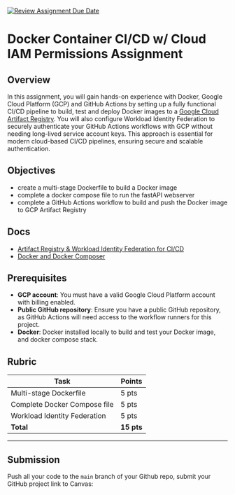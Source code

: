 [![Review Assignment Due Date](https://classroom.github.com/assets/deadline-readme-button-22041afd0340ce965d47ae6ef1cefeee28c7c493a6346c4f15d667ab976d596c.svg)](https://classroom.github.com/a/2FULcPEA)
# Docker Container CI/CD w/ Cloud IAM Permissions Assignment

## **Overview**
In this assignment, you will gain hands-on experience with Docker, Google Cloud Platform (GCP) and GitHub Actions by setting up a fully functional CI/CD pipeline to build, test and deploy Docker images to a [Google Cloud Artifact Registry](#artifact-registry). You will also configure Workload Identity Federation to securely authenticate your GitHub Actions workflows with GCP without needing long-lived service account keys. This approach is essential for modern cloud-based CI/CD pipelines, ensuring secure and scalable authentication.

## **Objectives**
- create a multi-stage Dockerfile to build a Docker image
- complete a docker compose file to run the fastAPI webserver
- complete a GitHub Actions workflow to build and push the Docker image to GCP Artifact Registry


## **Docs**
- [Artifact Registry & Workload Identity Federation for CI/CD](./docs/artifact-registry.md)
- [Docker and Docker Composer](./docs/docker.md)


## **Prerequisites**
- **GCP account**: You must have a valid Google Cloud Platform account with billing enabled.
- **Public GitHub repository**: Ensure you have a public GitHub repository, as GitHub Actions will need access to the workflow runners for this project.
- **Docker**: Docker installed locally to build and test your Docker image, and docker compose stack.

## **Rubric**

| Task                          | Points |
|--------------------------------|--------|
| Multi-stage Dockerfile         | 5 pts  |
| Complete Docker Compose file   | 5 pts  |
| Workload Identity Federation   | 5 pts  |
| **Total**                      | **15 pts** |

---

## Submission
Push all your code to the `main` branch of your Github repo, submit your GitHub project link to Canvas: